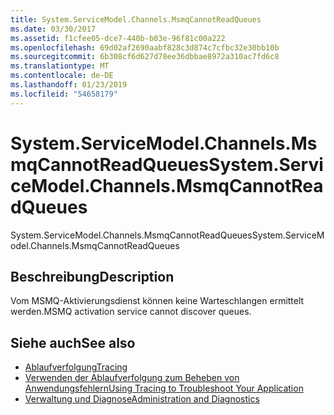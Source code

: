 ```yaml
---
title: System.ServiceModel.Channels.MsmqCannotReadQueues
ms.date: 03/30/2017
ms.assetid: f1cfee05-dce7-440b-b03e-96f81c00a222
ms.openlocfilehash: 69d02af2690aabf828c3d874c7cfbc32e30bb10b
ms.sourcegitcommit: 6b308cf6d627d78ee36dbbae8972a310ac7fd6c8
ms.translationtype: MT
ms.contentlocale: de-DE
ms.lasthandoff: 01/23/2019
ms.locfileid: "54658179"
---
```

# <a name="systemservicemodelchannelsmsmqcannotreadqueues"></a><span data-ttu-id="6c94b-102">System.ServiceModel.Channels.MsmqCannotReadQueues</span><span class="sxs-lookup"><span data-stu-id="6c94b-102">System.ServiceModel.Channels.MsmqCannotReadQueues</span></span>
<span data-ttu-id="6c94b-103">System.ServiceModel.Channels.MsmqCannotReadQueues</span><span class="sxs-lookup"><span data-stu-id="6c94b-103">System.ServiceModel.Channels.MsmqCannotReadQueues</span></span>  
  
## <a name="description"></a><span data-ttu-id="6c94b-104">Beschreibung</span><span class="sxs-lookup"><span data-stu-id="6c94b-104">Description</span></span>  
 <span data-ttu-id="6c94b-105">Vom MSMQ-Aktivierungsdienst können keine Warteschlangen ermittelt werden.</span><span class="sxs-lookup"><span data-stu-id="6c94b-105">MSMQ activation service cannot discover queues.</span></span>  
  
## <a name="see-also"></a><span data-ttu-id="6c94b-106">Siehe auch</span><span class="sxs-lookup"><span data-stu-id="6c94b-106">See also</span></span>
- [<span data-ttu-id="6c94b-107">Ablaufverfolgung</span><span class="sxs-lookup"><span data-stu-id="6c94b-107">Tracing</span></span>](../../../../../docs/framework/wcf/diagnostics/tracing/index.md)
- [<span data-ttu-id="6c94b-108">Verwenden der Ablaufverfolgung zum Beheben von Anwendungsfehlern</span><span class="sxs-lookup"><span data-stu-id="6c94b-108">Using Tracing to Troubleshoot Your Application</span></span>](../../../../../docs/framework/wcf/diagnostics/tracing/using-tracing-to-troubleshoot-your-application.md)
- [<span data-ttu-id="6c94b-109">Verwaltung und Diagnose</span><span class="sxs-lookup"><span data-stu-id="6c94b-109">Administration and Diagnostics</span></span>](../../../../../docs/framework/wcf/diagnostics/index.md)
